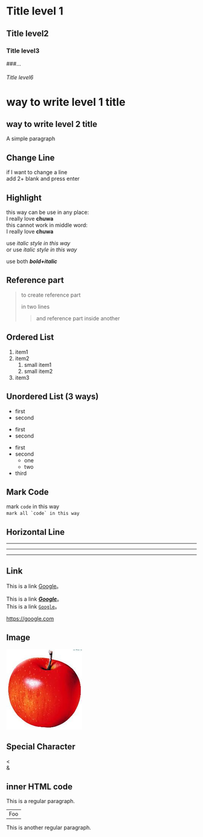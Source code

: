 
# Title level 1
## Title level2
### Title level3
###...
###### Title level6

way to write level 1 title
========================

way to write level 2 title
------------------------

A simple paragraph

## Change Line
if I want to change a line  
add 2+ blank and press enter

## Highlight
this way can be use in any place:  
I really love **chuwa**  
this cannot work in middle word:  
I really love __chuwa__

use *italic style in this way*  
or use _italic style in this way_

use both ***bold+italic***  
  
## Reference part
> to create reference part
> 
> in two lines
> 
>> and reference part inside another

## Ordered List
1. item1
2. item2
    1. small item1
    2. small item2
3. item3


## Unordered List (3 ways)
- first
- second

+ first
+ second

* first
* second
    - one
    - two
* third    

## Mark Code
mark `code` in this way  
``mark all `code` in this way``

## Horizontal Line
***
--------
_____

## Link
This is a link [Google](https://google.com "google link")。

This is a link ***[Google](https://google.com "google link")***。  
This is a link [`Google`](https://google.com "google link")。


<https://google.com>

## Image
![this is image](img/apple.jpeg "An apple")

## Special Character

&lt;  
&amp;

## inner HTML code
This is a regular paragraph.

<table>
    <tr>
        <td>Foo</td>
    </tr>
</table>

This is another regular paragraph.
